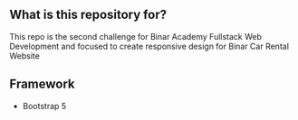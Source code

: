 ## What is this repository for?
This repo is the second challenge for Binar Academy Fullstack Web Development and focused to create responsive design for Binar Car Rental Website

## Framework
- Bootstrap 5
